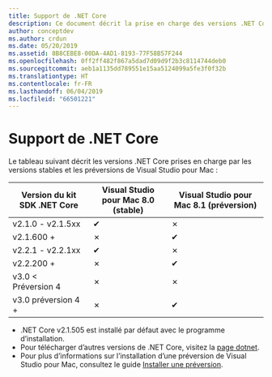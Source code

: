 ```yaml
---
title: Support de .NET Core
description: Ce document décrit la prise en charge des versions .NET Core dans Visual Studio pour Mac
author: conceptdev
ms.author: crdun
ms.date: 05/20/2019
ms.assetid: 8B8CEBE8-00DA-4AD1-8193-77F58B57F244
ms.openlocfilehash: 0ff2ff482f867a5dad7d09d9f2b3c8114744deb0
ms.sourcegitcommit: aeb1a1135dd789551e15aa5124099a5fe3f0f32b
ms.translationtype: HT
ms.contentlocale: fr-FR
ms.lasthandoff: 06/04/2019
ms.locfileid: "66501221"
---
```

# <a name="net-core-support"></a>Support de .NET Core

Le tableau suivant décrit les versions .NET Core prises en charge par les versions stables et les préversions de Visual Studio pour Mac :

Version du kit SDK .NET Core  |Visual Studio pour Mac 8.0 (stable)  |Visual Studio pour Mac 8.1 (préversion)  |
|---------|---------|---------|
|v2.1.0 - v2.1.5xx    |✔|✗|
|v2.1.600 +     |✗|✔︎|
|v2.2.1 - v2.2.1xx|✔︎|✗|
|v2.2.200 + |✗| ✔︎ |
|v3.0 < Préversion 4 |✗|✗|
|v3.0 préversion 4 + |✗|✔︎ |

* .NET Core v2.1.505 est installé par défaut avec le programme d’installation.
* Pour télécharger d’autres versions de .NET Core, visitez la [page dotnet](https://dotnet.microsoft.com/download/dotnet-core).
* Pour plus d’informations sur l’installation d’une préversion de Visual Studio pour Mac, consultez le guide [Installer une préversion](https://docs.microsoft.com/visualstudio/mac/install-preview).
